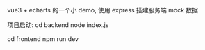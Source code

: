 vue3 + echarts 的一个小 demo, 使用 express 搭建服务端 mock 数据

项目启动:
cd backend
node index.js

cd frontend
npm run dev
